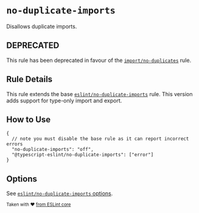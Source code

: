 # `no-duplicate-imports`

Disallows duplicate imports.

## DEPRECATED

This rule has been deprecated in favour of the [`import/no-duplicates`](https://github.com/import-js/eslint-plugin-import/blob/HEAD/docs/rules/no-duplicates.md) rule.

## Rule Details

This rule extends the base [`eslint/no-duplicate-imports`](https://eslint.org/docs/rules/no-duplicate-imports) rule.
This version adds support for type-only import and export.

## How to Use

```jsonc
{
  // note you must disable the base rule as it can report incorrect errors
  "no-duplicate-imports": "off",
  "@typescript-eslint/no-duplicate-imports": ["error"]
}
```

## Options

See [`eslint/no-duplicate-imports` options](https://eslint.org/docs/rules/no-duplicate-imports#options).

<sup>

Taken with ❤️ [from ESLint core](https://github.com/eslint/eslint/blob/main/docs/rules/no-duplicate-imports.md)

</sup>
